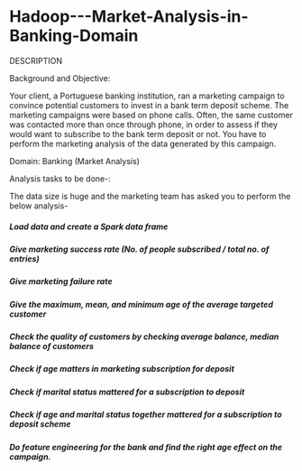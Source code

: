 # Hadoop---Market-Analysis-in-Banking-Domain

DESCRIPTION

Background and Objective:

Your client, a Portuguese banking institution, ran a marketing campaign to convince potential customers to invest in a bank term deposit scheme. 
The marketing campaigns were based on phone calls. Often, the same customer was contacted more than once through phone, in order to assess if they would want to subscribe to the bank term deposit or not. You have to perform the marketing analysis of the data generated by this campaign.

Domain: Banking (Market Analysis)

Analysis tasks to be done-:

The data size is huge and the marketing team has asked you to perform the below analysis-

##### Load data and create a Spark data frame
##### Give marketing success rate (No. of people subscribed / total no. of entries)   
##### Give marketing failure rate
##### Give the maximum, mean, and minimum age of the average targeted customer
##### Check the quality of customers by checking average balance, median balance of customers
##### Check if age matters in marketing subscription for deposit
##### Check if marital status mattered for a subscription to deposit
##### Check if age and marital status together mattered for a subscription to deposit scheme
##### Do feature engineering for the bank and find the right age effect on the campaign.
 

